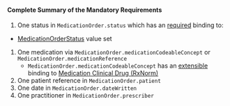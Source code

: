#### Complete Summary of the Mandatory Requirements

1.  One status in `MedicationOrder.status` which has an [required](http://hl7.org/fhir/terminologies.html#required) binding to:
-   [MedicationOrderStatus] value set 
1.  One medication via `MedicationOrder.medicationCodeableConcept` or `MedicationOrder.medicationReference`   
     -  `MedicationOrder.medicationCodeableConcept` has an [extensible](http://hl7.org/fhir/terminologies.html#extensible) binding to [Medication Clinical Drug (RxNorm)]
1.  One patient reference in `MedicationOrder.patient`
1.  One date in `MedicationOrder.dateWritten`
1.  One practitioner in `MedicationOrder.prescriber`


  [Medication Clinical Drug (RxNorm)]: valueset-daf-medication-codes.html
  [MedicationOrderStatus]: http://hl7.org/fhir/valueset-medication-order-status.html
[MedicationStatementStatus]: http://hl7.org/fhir/valueset-medication-statement-status.html
 

